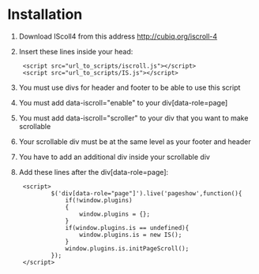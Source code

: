 Installation
============

1. Download IScoll4 from this address http://cubiq.org/iscroll-4
2. Insert these lines inside your head:

        <script src="url_to_scripts/iscroll.js"></script>
        <script src="url_to_scripts/IS.js"></script>

3. You must use divs for header and footer to be able to use this script
4. You must add data-iscroll="enable" to your div[data-role=page]
5. You must add data-iscroll="scroller" to your div that you want to make scrollable
6. Your scrollable div must be at the same level as your footer and header
7. You have to add an additional div inside your scrollable div
8. Add these lines after the div[data-role=page]:

        <script>
                $('div[data-role="page"]').live('pageshow',function(){
                    if(!window.plugins)
                    {
                        window.plugins = {};
                    }
                    if(window.plugins.is == undefined){
                        window.plugins.is = new IS();
                    }
                    window.plugins.is.initPageScroll();
                });
        </script>
